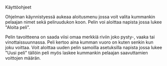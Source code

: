 Käyttöohjeet

Ohjelman käynnistyessä aukeaa aloitusmenu jossa voit valita
kummankin pelaajan nimet sekä peliruudukon koon. Pelin voi aloittaa napista jossa lukee "Aloita peli".

Pelin tavoitteena on saada viisi omaa merkkiä riviin joko pysty-, vaaka tai vinottaissuunnassa. Peli kertoo aina kumman vuoro on kuten senkin kun joku voittaa. Voit aloittaa uuden pelin samoilla asetuksilla napista jossa lukee "Uusi peli" tällöin peli myös laskee kummankin pelaajan saavuttamien voittojen määrän.